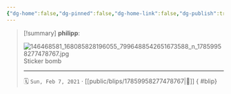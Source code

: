 ```yaml
---
{"dg-home":false,"dg-pinned":false,"dg-home-link":false,"dg-publish":true,"tags":["dgblip"],"disabled rules":["yaml-title","yaml-title-alias","file-name-heading"],"title":"philipp on instagram @ 2021-02-07","created-date":"2021-02-07T12:00:00","updated-date":"2025-05-02T17:43:07","dg-path":"blips/17859958277478767.md","permalink":"/blips/17859958277478767/","dgPassFrontmatter":true}
---
```


> [!summary] **philipp**:
>
> ![146468581_168085828196055_7996488542651673588_n_17859958277478767.jpg](/img/user/attachments/146468581_168085828196055_7996488542651673588_n_17859958277478767.jpg)
> Sticker bomb
> - - -
>
> 🗓️ `Sun, Feb 7, 2021` · [[public/blips/17859958277478767\|🔗]]
{ #blip}

